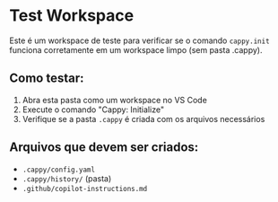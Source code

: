 # Test Workspace

Este é um workspace de teste para verificar se o comando `cappy.init` funciona corretamente em um workspace limpo (sem pasta .cappy).

## Como testar:

1. Abra esta pasta como um workspace no VS Code
2. Execute o comando "Cappy: Initialize" 
3. Verifique se a pasta `.cappy` é criada com os arquivos necessários

## Arquivos que devem ser criados:

- `.cappy/config.yaml`
- `.cappy/history/` (pasta)
- `.github/copilot-instructions.md`
